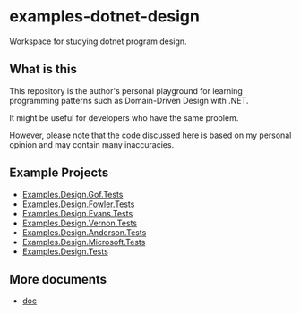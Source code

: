 # examples-dotnet-design

Workspace for studying dotnet program design.

## What is this

This repository is the author's personal playground for learning programming patterns such as Domain-Driven Design with .NET.

It might be useful for developers who have the same problem.

However, please note that the code discussed here is based on my personal opinion and may contain many inaccuracies.

## Example Projects

- [Examples.Design.Gof.Tests](./src/Examples.Design.Gof.Tests/README.md)
- [Examples.Design.Fowler.Tests](./src/Examples.Design.Fowler.Tests/README.md)
- [Examples.Design.Evans.Tests](./src/Examples.Design.Evans.Tests/README.md)
- [Examples.Design.Vernon.Tests](./src/Examples.Design.Vernon.Tests/README.md)
- [Examples.Design.Anderson.Tests](./src/Examples.Design.Anderson.Tests/README.md)
- [Examples.Design.Microsoft.Tests](./src/Examples.Design.Microsoft.Tests/README.md)
- [Examples.Design.Tests](./src/Examples.Design.Tests/README.md)

## More documents

- [doc](./docs/README.md)
